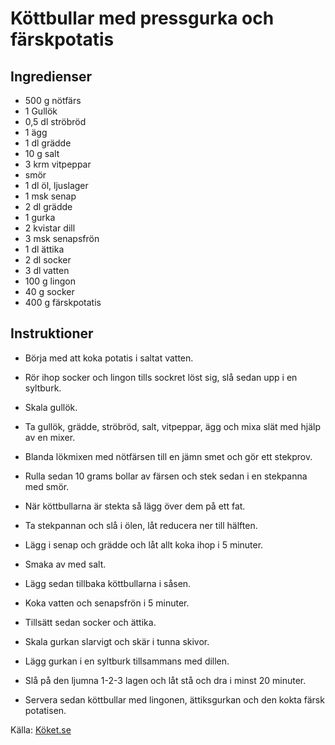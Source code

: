 # Köttbullar med pressgurka och färskpotatis

## Ingredienser

* 500 g nötfärs
* 1  Gullök
* 0,5 dl ströbröd
* 1  ägg
* 1 dl grädde
* 10 g salt
* 3 krm vitpeppar
*   smör
* 1 dl öl, ljuslager
* 1 msk senap
* 2 dl grädde
* 1  gurka
* 2  kvistar dill
* 3 msk senapsfrön
* 1 dl ättika
* 2 dl socker
* 3 dl vatten
* 100 g lingon
* 40 g socker
* 400 g färskpotatis

## Instruktioner

* Börja med att koka potatis i saltat vatten.


* Rör ihop socker och lingon tills sockret löst sig, slå sedan upp i en syltburk.


* Skala gullök. 

* Ta gullök, grädde, ströbröd, salt, vitpeppar, ägg och mixa slät med hjälp av
en mixer.

* Blanda lökmixen med nötfärsen till en jämn smet och gör ett stekprov.


* Rulla sedan 10 grams bollar av färsen och stek sedan i en stekpanna med smör.

* När köttbullarna är stekta så lägg över dem på ett fat.

* Ta stekpannan och slå i ölen, låt reducera ner till hälften.

* Lägg i senap och grädde och låt allt koka ihop i 5 minuter. 

* Smaka av med salt.

* Lägg sedan tillbaka köttbullarna i såsen.


* Koka vatten och senapsfrön i 5 minuter.

* Tillsätt sedan socker och ättika.

* Skala gurkan slarvigt och skär i tunna skivor.

* Lägg gurkan i en syltburk tillsammans med dillen.

* Slå på den ljumna 1-2-3 lagen och låt stå och dra i minst 20 minuter.


* Servera sedan köttbullar med lingonen, ättiksgurkan och den kokta färsk potatisen.

Källa: [Köket.se](https://www.koket.se/filip_fasten/varmratter/kott/kottbullar_med_pressgurka_och_farskpotatis/)